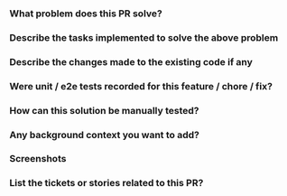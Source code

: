 ### What problem does this PR solve?

### Describe the tasks implemented to solve the above problem

### Describe the changes made to the existing code if any

### Were unit / e2e tests recorded for this feature / chore / fix?

### How can this solution be manually tested?

### Any background context you want to add?

### Screenshots

### List the tickets or stories related to this PR?
